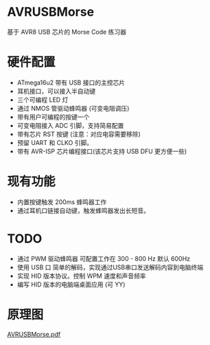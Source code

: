 # AVRUSBMorse

基于 AVR8 USB 芯片的 Morse Code 练习器


# 硬件配置

+ ATmega16u2 带有 USB 接口的主控芯片
+ 耳机接口，可以接入半自动键
+ 三个可编程 LED 灯
+ 通过 NMOS 管驱动蜂鸣器 (可变电阻调压)
+ 带有用户可编程的按键一个
+ 可变电阻接入 ADC 引脚，支持简易配置
+ 带有芯片 RST 按键 (注意：对应电容需要移除)
+ 预留 UART 和 CLKO 引脚。
+ 带有 AVR-ISP 芯片编程接口(该芯片支持 USB DFU 更方便一些)

# 现有功能

+ 内置按键触发 200ms 蜂鸣器工作
+ 通过耳机口链接自动键，触发蜂鸣器发出长短音。

# TODO

+ 通过 PWM 驱动蜂鸣器 可配置工作在 300 - 800 Hz 默认 600Hz
+ 使用 USB 口 简单的解码，实现通过USB串口发送解码内容到电脑终端
+ 实现 HID 版本协议。控制 WPM 速度和声音频率
+ 编写 HID 版本的电脑端桌面应用 (可 YY)

# 原理图
[AVRUSBMorse.pdf](/schematic/AVRUSBMorse.pdf)
